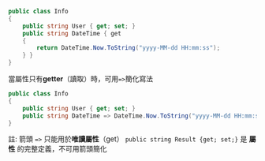 ```csharp
public class Info
{
	public string User { get; set; }
	public string DateTime { get
	{
		return DateTime.Now.ToString("yyyy-MM-dd HH:mm:ss");
	} }
}

```

當屬性只有**getter**（讀取）時，可用`=>`簡化寫法
```csharp
public class Info
{
	public string User { get; set; }
	public string DateTime => DateTime.Now.ToString("yyyy-MM-dd HH:mm:ss");
}
```

註:
箭頭 `=>` 只能用於**唯讀屬性**（get）
`public string Result {get; set;}` 是 **屬性** 的完整定義，不可用箭頭簡化